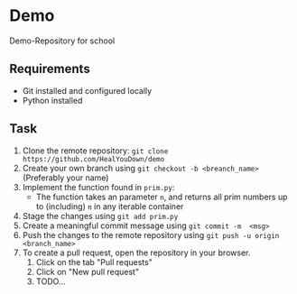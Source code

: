 # Demo
Demo-Repository for school

## Requirements
- Git installed and configured locally
- Python installed

## Task
1. Clone the remote repository: `git clone https://github.com/HealYouDown/demo`
2. Create your own branch using `git checkout -b <breanch_name>` (Preferably your name)
3. Implement the function found in `prim.py`:
    - The function takes an parameter `n`, and returns all prim numbers up to (including) `n` in any iterable container
4. Stage the changes using `git add prim.py`
5. Create a meaningful commit message using `git commit -m  <msg>`
6. Push the changes to the remote repository using `git push -u origin <branch_name>`
7. To create a pull request, open the repository in your browser.
   1. Click on the tab "Pull requests"
   2. Click on "New pull request"
   3. TODO...